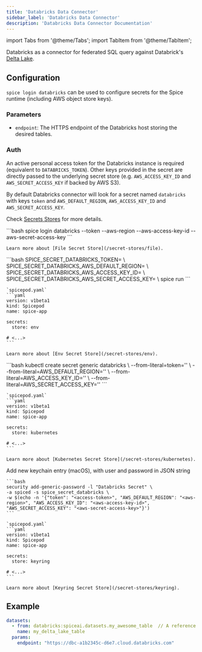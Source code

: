 ```yaml
---
title: 'Databricks Data Connector'
sidebar_label: 'Databricks Data Connector'
description: 'Databricks Data Connector Documentation'
---
```


import Tabs from '@theme/Tabs';
import TabItem from '@theme/TabItem';

Databricks as a connector for federated SQL query against Databrick's [Delta Lake](https://docs.databricks.com/en/delta/index.html). 

## Configuration

`spice login databricks` can be used to configure secrets for the Spice runtime (including AWS object store keys). 

### Parameters
- `endpoint`: The HTTPS endpoint of the Databricks host storing the desired tables.

### Auth

An active personal access token for the Databricks instance is required (equivalent to `DATABRICKS_TOKEN`). 
Other keys provided in the secret are directly passed to the underlying secret store (e.g. `AWS_ACCESS_KEY_ID` and `AWS_SECRET_ACCESS_KEY` if backed by AWS S3).

By default Databricks connector will look for a secret named `databricks` with keys `token` and `AWS_DEFAULT_REGION`, 
`AWS_ACCESS_KEY_ID` and `AWS_SECRET_ACCESS_KEY`.

Check [Secrets Stores](/secret-stores) for more details.

<Tabs>
  <TabItem value="local" label="Local" default>
    ```bash
    spice login databricks --token <access-token> --aws-region <aws-region> --aws-access-key-id <aws-access-key-id> --aws-secret-access-key <aws-secret-access-key>
    ```

    Learn more about [File Secret Store](/secret-stores/file).
  </TabItem>
  <TabItem value="env" label="Env">
    ```bash
    SPICE_SECRET_DATABRICKS_TOKEN=<access-token> \
    SPICE_SECRET_DATABRICKS_AWS_DEFAULT_REGION=<aws-region> \
    SPICE_SECRET_DATABRICKS_AWS_ACCESS_KEY_ID=<aws-access-key-id> \
    SPICE_SECRET_DATABRICKS_AWS_SECRET_ACCESS_KEY=<aws-secret-access-key> \
    spice run
    ```

    `spicepod.yaml`
    ```yaml
    version: v1beta1
    kind: Spicepod
    name: spice-app

    secrets:
      store: env
    
    # <...>
    ```

    Learn more about [Env Secret Store](/secret-stores/env).
  </TabItem>
  <TabItem value="k8s" label="Kubernetes">
    ```bash
    kubectl create secret generic databricks \
      --from-literal=token='<access-token>' \
      --from-literal=AWS_DEFAULT_REGION='<aws-region>' \
      --from-literal=AWS_ACCESS_KEY_ID='<aws-access-key-id>' \
      --from-literal=AWS_SECRET_ACCESS_KEY='<aws-secret-access-key>'
    ```

    `spicepod.yaml`
    ```yaml
    version: v1beta1
    kind: Spicepod
    name: spice-app

    secrets:
      store: kubernetes
    
    # <...>
    ```

    Learn more about [Kubernetes Secret Store](/secret-stores/kubernetes).
  </TabItem>
  <TabItem value="keyring" label="Keyring">
    Add new keychain entry (macOS), with user and password in JSON string

    ```bash
    security add-generic-password -l "Databricks Secret" \
    -a spiced -s spice_secret_databricks \
    -w $(echo -n '{"token": "<access-token>", "AWS_DEFAULT_REGION": "<aws-region>", "AWS_ACCESS_KEY_ID": "<aws-access-key-id>", "AWS_SECRET_ACCESS_KEY": "<aws-secret-access-key>"}')
    ```

    `spicepod.yaml`
    ```yaml
    version: v1beta1
    kind: Spicepod
    name: spice-app

    secrets:
      store: keyring
    
    # <...>
    ```

    Learn more about [Keyring Secret Store](/secret-stores/keyring).
  </TabItem>
</Tabs>

## Example

```yaml
datasets:
  - from: databricks:spiceai.datasets.my_awesome_table  // A reference to a table in the Databricks unity catalog
    name: my_delta_lake_table
  params:
    endpoint: "https://dbc-a1b2345c-d6e7.cloud.databricks.com"
```
